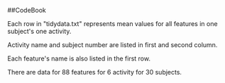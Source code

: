 ##CodeBook

Each row in "tidydata.txt" represents mean values for all features in one subject's one activity. 

Activity name and subject number are listed in first and second column. 

Each feature's name is also listed in the first row. 

There are data for 88 features for 6 activity for 30 subjects.